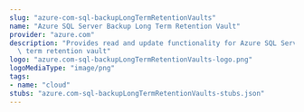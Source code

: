 ```yaml
---
slug: "azure-com-sql-backupLongTermRetentionVaults"
name: "Azure SQL Server Backup Long Term Retention Vault"
provider: "azure.com"
description: "Provides read and update functionality for Azure SQL Server backup long\
  \ term retention vault"
logo: "azure.com-sql-backupLongTermRetentionVaults-logo.png"
logoMediaType: "image/png"
tags:
- name: "cloud"
stubs: "azure.com-sql-backupLongTermRetentionVaults-stubs.json"
---
```

